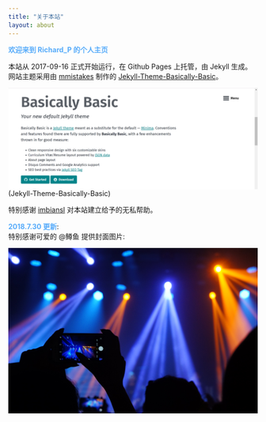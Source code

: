 ```yaml
---
title: "关于本站"
layout: about
---
```


<strong style="color:#58ACFA;">欢迎来到 Richard_P 的个人主页</strong>

本站从 2017-09-16 正式开始运行，在 Github Pages 上托管，由 Jekyll 生成。网站主题采用由 [mmistakes](https://github.com/mmistakes) 制作的 [Jekyll-Theme-Basically-Basic](https://github.com/mmistakes/jekyll-theme-basically-basic)。

<img src="https://raw.githubusercontent.com/Richard-PengR/Richard-PengR.github.io/master/assets/images/jekyll-basic.PNG" align="middle" />
(Jekyll-Theme-Basically-Basic)

<br>

特别感谢 [imbiansl](http://imbiansl.space) 对本站建立给予的无私帮助。<br/>

<strong style="color:#58ACFA;">2018.7.30 更新</strong>: <br/>
特别感谢可爱的 @鳟鱼 提供封面图片:

<img src="https://raw.githubusercontent.com/Richard-PengR/Richard-PengR.github.io/master/assets/images/oricover.jpg" align="middle" />


